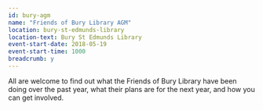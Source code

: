 ```yaml
---
id: bury-agm
name: "Friends of Bury Library AGM"
location: bury-st-edmunds-library
location-text: Bury St Edmunds Library
event-start-date: 2018-05-19
event-start-time: 1000
breadcrumb: y
---
```


All are welcome to find out what the Friends of Bury Library have been doing over the past year, what their plans are for the next year, and how you can get involved.
